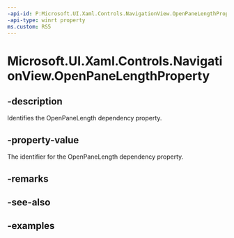 ```yaml
---
-api-id: P:Microsoft.UI.Xaml.Controls.NavigationView.OpenPaneLengthProperty
-api-type: winrt property
ms.custom: RS5
---
```

<!-- Property syntax.
public DependencyProperty OpenPaneLengthProperty { get; }
-->

# Microsoft.UI.Xaml.Controls.NavigationView.OpenPaneLengthProperty


## -description

Identifies the OpenPaneLength dependency property.


## -property-value

The identifier for the OpenPaneLength dependency property.


## -remarks


## -see-also


## -examples


